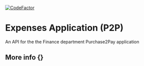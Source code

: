 [![CodeFactor](https://www.codefactor.io/repository/github/vwt-digital/expenses-api/badge)](https://www.codefactor.io/repository/github/vwt-digital/expenses-api)

# Expenses Application (P2P)
An API for the the Finance department Purchase2Pay application

## More info {}

